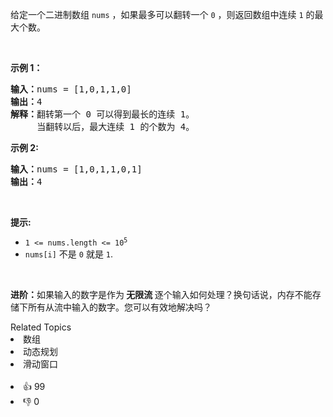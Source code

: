 <p>给定一个二进制数组 <code>nums</code> ，如果最多可以翻转一个 <code>0</code> ，则返回数组中连续 <code>1</code> 的最大个数。</p>

<p>&nbsp;</p>

<p><strong>示例 1：</strong></p>

<pre>
<strong>输入：</strong>nums = [1,0,1,1,0]
<strong>输出：</strong>4
<strong>解释：</strong>翻转第一个 0 可以得到最长的连续 1。
&nbsp;    当翻转以后，最大连续 1 的个数为 4。
</pre>

<p><strong>示例 2:</strong></p>

<pre>
<b>输入：</b>nums = [1,0,1,1,0,1]
<b>输出：</b>4
</pre>

<p>&nbsp;</p>

<p><strong>提示:</strong></p>

<ul>
	<li><code>1 &lt;= nums.length &lt;= 10<sup>5</sup></code></li>
	<li><code>nums[i]</code>&nbsp;不是&nbsp;<code>0</code>&nbsp;就是&nbsp;<code>1</code>.</li>
</ul>

<p>&nbsp;</p>

<p><strong>进阶：</strong>如果输入的数字是作为<strong> 无限流 </strong>逐个输入如何处理？换句话说，内存不能存储下所有从流中输入的数字。您可以有效地解决吗？</p>
<div><div>Related Topics</div><div><li>数组</li><li>动态规划</li><li>滑动窗口</li></div></div><br><div><li>👍 99</li><li>👎 0</li></div>